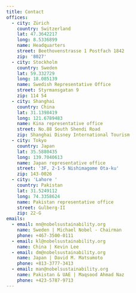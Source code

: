 ```yaml
---
title: Contact
offices:
  - city: Zürich
    country: Switzerland
    lat: 47.3642217
    long: 8.5336899
    name: Headquarters
    street: Beethovenstrasse 1 Postfach 1842
    zip: '8027'
  - city: Stockholm
    country: Sweden
    lat: 59.332729
    long: 18.085139
    name: Swedish Representative Office
    street: Styrmansgatan 9
    zip: 114 54
  - city: Shanghai
    country: China
    lat: 31.1398419
    long: 121.6789483
    name: Kina representative office
    street: No.88 South Shendi Road
    zip: Shanghai Disney International Tourism
  - city: Tokyo
    country: Japan
    lat: 35.5880435
    long: 139.7040613
    name: Japan representative office
    street: '3F, 2-1-5 Nishimagome Ota-ku'
    zip: 143-0026
  - city: 'Lahore '
    country: Pakistan
    lat: 31.5249112
    long: 74.3358624
    name: Pakistan representative office
    street: Gulberg-II
    zip: 22-G
emails:
  - email: mn@nobelsustainability.org
    name: Sweden | Michael Nobel - Chairman
    phone: +467-3500-0111
  - email: kl@nobelsustainability.org
    name: China | Kevin Lee
  - email: dm@nobelsustainability.org
    name: Japan | David M. Matsumoto
    phone: +813-3777-3413
  - email: man@nobelsustainability.org
    name: Pakistan & UAE | Maqsood Ahmad Naz
    phone: +423-5787-9713
---
```

